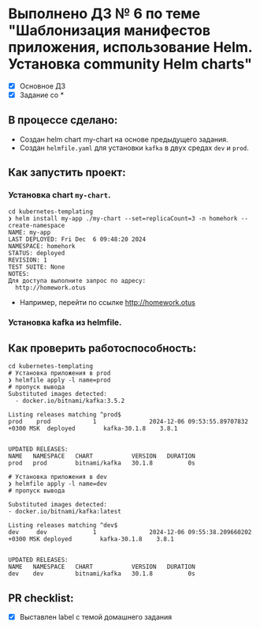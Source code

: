 # Выполнено ДЗ № 6 по теме "Шаблонизация манифестов приложения, использование Helm. Установка community Helm charts"

- [x] Основное ДЗ
- [x] Задание со *

## В процессе сделано:
- Создан helm chart my-chart на основе предыдущего задания. 
- Создан `helmfile.yaml` для установки `kafka` в двух средах `dev` и `prod`. 

## Как запустить проект:
### Установка chart `my-chart`.
```shell
cd kubernetes-templating
❯ helm install my-app ./my-chart --set=replicaCount=3 -n homehork --create-namespace
NAME: my-app
LAST DEPLOYED: Fri Dec  6 09:48:20 2024
NAMESPACE: homehork
STATUS: deployed
REVISION: 1
TEST SUITE: None
NOTES:
Для доступа выполните запрос по адресу:
  http://homework.otus
```
- Например, перейти по ссылке http://homework.otus

### Установка kafka из helmfile.
## Как проверить работоспособность:
```shell
cd kubernetes-templating
# Установка приложения в prod
❯ helmfile apply -l name=prod
# пропуск вывода
Substituted images detected:
  - docker.io/bitnami/kafka:3.5.2

Listing releases matching ^prod$
prod    prod            1               2024-12-06 09:53:55.89707832 +0300 MSK  deployed        kafka-30.1.8    3.8.1      


UPDATED RELEASES:
NAME   NAMESPACE   CHART           VERSION   DURATION
prod   prod        bitnami/kafka   30.1.8          0s

# Установка приложения в dev
❯ helmfile apply -l name=dev
# пропуск вывода

Substituted images detected:
- docker.io/bitnami/kafka:latest

Listing releases matching ^dev$
dev     dev             1               2024-12-06 09:55:38.209660202 +0300 MSK deployed        kafka-30.1.8    3.8.1


UPDATED RELEASES:
NAME   NAMESPACE   CHART           VERSION   DURATION
dev    dev         bitnami/kafka   30.1.8          0s
```


## PR checklist:
- [x] Выставлен label с темой домашнего задания

